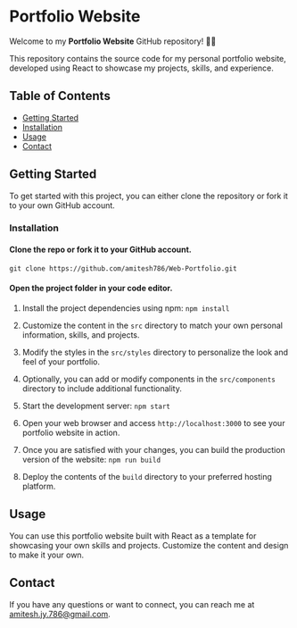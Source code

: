 # Portfolio Website

Welcome to my **Portfolio Website** GitHub repository! 🎨🚀

This repository contains the source code for my personal portfolio website, developed using React to showcase my projects, skills, and experience.

## Table of Contents

- [Getting Started](#getting-started)
- [Installation](#installation)
- [Usage](#usage)
- [Contact](#contact)

## Getting Started

To get started with this project, you can either clone the repository or fork it to your own GitHub account.

### Installation

#### Clone the repo or fork it to your GitHub account.

`git clone https://github.com/amitesh786/Web-Portfolio.git`

#### Open the project folder in your code editor.

1. Install the project dependencies using npm: `npm install`

2. Customize the content in the `src` directory to match your own personal information, skills, and projects.

3. Modify the styles in the `src/styles` directory to personalize the look and feel of your portfolio.

4. Optionally, you can add or modify components in the `src/components` directory to include additional functionality.

5. Start the development server: `npm start`

6. Open your web browser and access `http://localhost:3000` to see your portfolio website in action.

7. Once you are satisfied with your changes, you can build the production version of the website: `npm run build`

8. Deploy the contents of the `build` directory to your preferred hosting platform.

## Usage

You can use this portfolio website built with React as a template for showcasing your own skills and projects. Customize the content and design to make it your own.

## Contact

If you have any questions or want to connect, you can reach me at [amitesh.jy.786@gmail.com](mailto:amitesh.jy.786@gmail.com).
